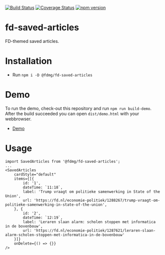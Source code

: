 [![Build Status](https://travis-ci.org/FDMediagroep/fd-ts-react-saved-articles.svg?branch=master)](https://travis-ci.org/FDMediagroep/fd-ts-react-saved-articles)
[![Coverage Status](https://coveralls.io/repos/github/FDMediagroep/fd-ts-react-saved-articles/badge.svg?branch=master)](https://coveralls.io/github/FDMediagroep/fd-ts-react-saved-articles?branch=master)
[![npm version](https://badge.fury.io/js/%40fdmg%2Ffd-saved-articles.svg)](https://badge.fury.io/js/%40fdmg%2Ffd-saved-articles)


# fd-saved-articles
FD-themed saved articles.

# Installation
* Run `npm i -D @fdmg/fd-saved-articles`

# Demo
To run the demo, check-out this repository and run `npm run build-demo`.
After the build succeeded you can open `dist/demo.html` with your webbrowser.
* [Demo](http://static.fd.nl/react/saved-articles/demo.html)

# Usage
```
import SavedArticles from '@fdmg/fd-saved-articles';
...
<SavedArticles
    cardStyle="default"
    items={[{
        id: '1',
        dateTime: `11:18`,
        label: 'Trump vraagt om politieke samenwerking in State of the Union',
        url: 'https://fd.nl/economie-politiek/1288267/trump-vraagt-om-politieke-samenwerking-in-state-of-the-union',
    }, {
        id: '2',
        dateTime: `12:19`,
        label: 'Leraren slaan alarm: scholen stoppen met informatica in de bovenbouw',
        url: 'https://fd.nl/economie-politiek/1287621/leraren-slaan-alarm-scholen-stoppen-met-informatica-in-de-bovenbouw'
    }]}
    onDelete={() => {}}
/>
```
